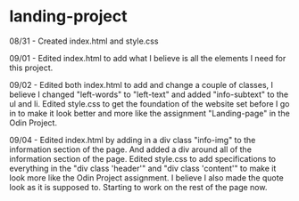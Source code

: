 # landing-project
<p>08/31 - Created index.html and style.css</p>
<p>09/01 - Edited index.html to add what I believe is all the elements I need for this project.</p>
<p>09/02 - Edited both index.html to add and change a couple of classes, I believe I changed "left-words" to "left-text" and added "info-subtext" to the ul and li. Edited style.css to get the foundation of the website set before I go in to make it look better and more like the assignment "Landing-page" in the Odin Project. </p>
<p>09/04 - Edited index.html by adding in a div class "info-img" to the information section of the page. And added a div around all of the information section of the page. Edited style.css to add specifications to everything in the "div class 'header'" and "div class 'content'" to make it look more like the Odin Project assignment. I believe I also made the quote look as it is supposed to. Starting to work on the rest of the page now.</p>